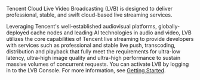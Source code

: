 
Tencent Cloud Live Video Broadcasting (LVB) is designed to deliver professional, stable, and swift cloud-based live streaming services. 

Leveraging Tencent's well-established audiovisual platforms, globally-deployed cache nodes and leading AI technologies in audio and video, LVB utilizes the core capabilities of Tencent live streaming to provide developers with services such as professional and stable live push, transcoding, distribution and playback that fully meet the requirements for ultra-low latency, ultra-high image quality and ultra-high performance to sustain massive volumes of concurrent requests.
You can activate LVB by logging in to the LVB Console. For more information, see [Getting Started](https://cloud.tencent.com/document/product/267/13551).



